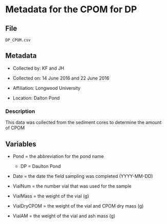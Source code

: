 # Metadata for the CPOM for DP

## File

`DP_CPOM.csv`

## Metadata

* Collected by: KF and JH

* Collected on: 14 June 2016 and 22 June 2016

* Affiliation: Longwood University

* Location: Dalton Pond

### Description

This data was collected from the sediment cores to determine the amount of CPOM

## Variables

* Pond = the abbreviation for the pond name
  * DP = Daulton Pond
  
* Date = the date the field sampling was completed (YYYY-MM-DD)

* VialNum = the number vial that was used for the sample

* VialMass = the weight of the vial (g)

* VialDryCPOM = the weight of the vial and CPOM dry mass (g)

* VialAM = the weight of the vial and ash mass (g)